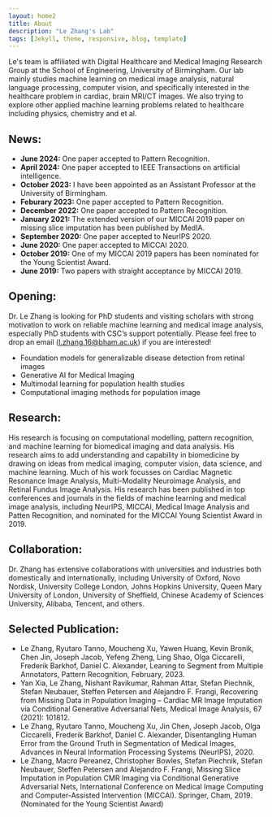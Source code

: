 ```yaml
---
layout: home2
title: About
description: "Le Zhang's Lab"
tags: [Jekyll, theme, responsive, blog, template]
---
```


Le's team is affiliated with Digital Healthcare and Medical Imaging Research Group at the School of Engineering, University of Birmingham. Our lab mainly studies machine learning on medical image analysis, natural language processing, computer vision, and specifically interested in the healthcare problem in cardiac, brain MRI/CT images. We also trying to explore other applied machine learning problems related to healthcare including physics, chemistry and et al.

## News:
*   **June 2024:** One paper accepted to Pattern Recognition.
*   **April 2024:** One paper accepted to IEEE Transactions on artificial intelligence.
*   **October 2023:** I have been appointed as an Assistant Professor at the University of Birmingham.
*   **Feburary 2023:** One paper accepted to Pattern Recognition.
*   **December 2022:** One paper accepted to Pattern Recognition.
*   **January 2021:** The extended version of our MICCAI 2019 paper on missing slice imputation has been published by MedIA.
*   **September 2020:** One paper accepted to NeurIPS 2020.
*   **June 2020:** One paper accepted to MICCAI 2020.
*   **October 2019:** One of my MICCAI 2019 papers has been nominated for the Young Scientist Award.
*   **June 2019:** Two papers with straight acceptance by MICCAI 2019.

## Opening:
Dr. Le Zhang is looking for PhD students and visiting scholars with strong motivation to work on reliable machine learning and medical image analysis, especially PhD students with CSC’s support potentially. Please feel free to drop an email (l.zhang.16@bham.ac.uk) if you are interested!
*   Foundation models for generalizable disease detection from retinal images
*   Generative AI for Medical Imaging
*   Multimodal learning for population health studies
*   Computational imaging methods for population image

## Research: 
His research is focusing on computational modelling, pattern recognition, and machine learning for biomedical imaging and data analysis. His research aims to add understanding and capability in biomedicine by drawing on ideas from medical imaging, computer vision, data science, and machine learning. Much of his work focusses on Cardiac Magnetic Resonance Image Analysis, Multi-Modality Neuroimage Analysis, and Retinal Fundus Image Analysis. His research has been published in top conferences and journals in the fields of machine learning and medical image analysis, including NeurIPS, MICCAI, Medical Image Analysis and Patten Recognition, and nominated for the MICCAI Young Scientist Award in 2019.

## Collaboration:  
Dr. Zhang has extensive collaborations with universities and industries both domestically and internationally, including University of Oxford, Novo Nordisk, University College London, Johns Hopkins University, Queen Mary University of London, University of Sheffield, Chinese Academy of Sciences University, Alibaba, Tencent, and others.

## Selected Publication:
*   Le Zhang, Ryutaro Tanno, Moucheng Xu, Yawen Huang, Kevin Bronik, Chen Jin, Joseph Jacob, Yefeng Zheng, Ling Shao, Olga Ciccarelli, Frederik Barkhof, Daniel C. Alexander, Leaning to Segment from Multiple Annotators, Pattern Recognition, February, 2023.
*   Yan Xia, Le Zhang, Nishant Ravikumar, Rahman Attar, Stefan Piechnik, Stefan Neubauer, Steffen Petersen and Alejandro F. Frangi, Recovering from Missing Data in Population Imaging – Cardiac MR Image Imputation via Conditional Generative Adversarial Nets, Medical Image Analysis, 67 (2021): 101812.
*   Le Zhang, Ryutaro Tanno, Moucheng Xu, Jin Chen, Joseph Jacob, Olga Ciccarelli, Frederik Barkhof, Daniel C. Alexander, Disentangling Human Error from the Ground Truth in Segmentation of Medical Images, Advances in Neural Information Processing Systems (NeurIPS), 2020.
*   Le Zhang, Macro Pereanez, Christopher Bowles, Stefan Piechnik, Stefan Neubauer, Steffen Petersen and Alejandro F. Frangi, Missing Slice Imputation in Population CMR Imaging via Conditional Generative Adversarial Nets, International Conference on Medical Image Computing and Computer-Assisted Intervention (MICCAI). Springer, Cham, 2019. (Nominated for the Young Scientist Award)



